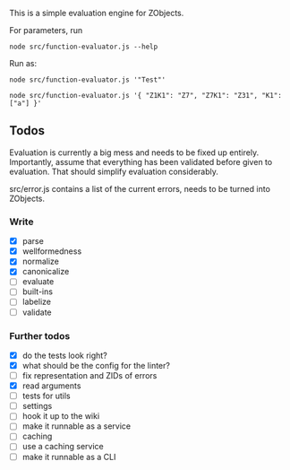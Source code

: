 This is a simple evaluation engine for ZObjects.

For parameters, run 
```
node src/function-evaluator.js --help
```

Run as:
```
node src/function-evaluator.js '"Test"'

node src/function-evaluator.js '{ "Z1K1": "Z7", "Z7K1": "Z31", "K1": ["a"] }'
```

## Todos
Evaluation is currently a big mess and needs to be fixed up entirely.
Importantly, assume that everything has been validated before given to evaluation.
That should simplify evaluation considerably.

src/error.js contains a list of the current errors, needs to be turned into ZObjects.

### Write
- [x] parse
- [x] wellformedness
- [x] normalize
- [x] canonicalize
- [ ] evaluate
- [ ] built-ins
- [ ] labelize
- [ ] validate

### Further todos
- [x] do the tests look right?
- [x] what should be the config for the linter?
- [ ] fix representation and ZIDs of errors
- [x] read arguments
- [ ] tests for utils
- [ ] settings
- [ ] hook it up to the wiki
- [ ] make it runnable as a service
- [ ] caching
- [ ] use a caching service
- [ ] make it runnable as a CLI
